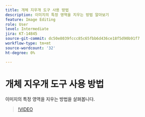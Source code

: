 ```yaml
---
title: 개체 지우개 도구 사용 방법
description: 이미지의 특정 영역을 지우는 방법 알아보기
feature: Image Editing
role: User
level: Intermediate
jira: KT-14845
source-git-commit: dc50e8039fccc85c65fbb6d436ce18f5d90b91f7
workflow-type: tm+mt
source-wordcount: '32'
ht-degree: 0%

---
```


# 개체 지우개 도구 사용 방법

이미지의 특정 영역을 지우는 방법을 살펴봅니다.

>[!VIDEO](https://video.tv.adobe.com/v/3427019?quality=12&learn=on&hidetitle=true)
